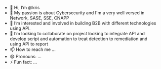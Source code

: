 - 👋 Hi, I’m @kris
- 👀 My passion is about Cybersecurity and I'm a very well versed in Network, SASE, SSE, CNAPP
- 🌱 I’m interested and involved in building B2B with different technologies using API.
- 💞️ I’m looking to collaborate on project looking to integrate API and develop script and automation to treat detection to remediation and using API to report
- 📫 How to reach me ...
- 😄 Pronouns: ...
- ⚡ Fun fact: ...

<!---
Chandbwn/Chandbwn is a ✨ special ✨ repository because its `README.md` (this file) appears on your GitHub profile.
You can click the Preview link to take a look at your changes.
--->
